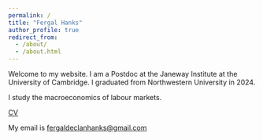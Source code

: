 ```yaml
---
permalink: /
title: "Fergal Hanks"
author_profile: true
redirect_from: 
  - /about/
  - /about.html
---
```


Welcome to my website. I am a Postdoc at the Janeway Institute at the University of Cambridge. I graduated from Northwestern University in 2024.

I study the macroeconomics of labour markets.


[CV](https://hanksf.github.io/files/Fergal_Hanks_CV.pdf)

My email is [fergaldeclanhanks@gmail.com](mailto:fergaldeclanhanks@gmail.com)
